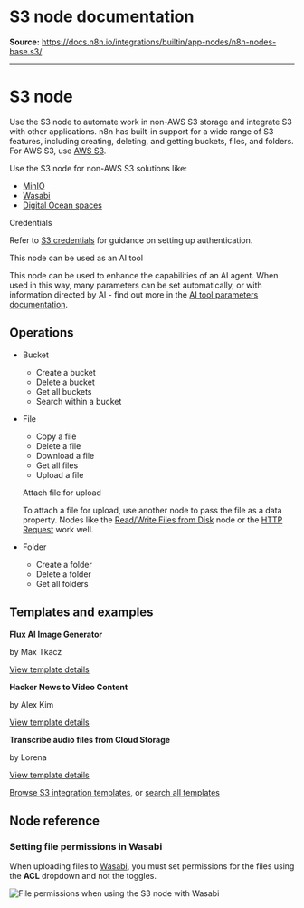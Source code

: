 # S3 node documentation

**Source:** https://docs.n8n.io/integrations/builtin/app-nodes/n8n-nodes-base.s3/

---

# S3 node

Use the S3 node to automate work in non-AWS S3 storage and integrate S3 with other applications. n8n has built-in support for a wide range of S3 features, including creating, deleting, and getting buckets, files, and folders. For AWS S3, use [AWS S3](../n8n-nodes-base.awss3/).

Use the S3 node for non-AWS S3 solutions like:

- [MinIO](https://min.io/)
- [Wasabi](https://wasabi.com/)
- [Digital Ocean spaces](https://www.digitalocean.com/products/spaces)

Credentials

Refer to [S3 credentials](../../credentials/s3/) for guidance on setting up authentication.

This node can be used as an AI tool

This node can be used to enhance the capabilities of an AI agent. When used in this way, many parameters can be set automatically, or with information directed by AI - find out more in the [AI tool parameters documentation](../../../../advanced-ai/examples/using-the-fromai-function/).

## Operations

- Bucket
  - Create a bucket
  - Delete a bucket
  - Get all buckets
  - Search within a bucket
- File

  - Copy a file
  - Delete a file
  - Download a file
  - Get all files
  - Upload a file

  Attach file for upload

  To attach a file for upload, use another node to pass the file as a data property. Nodes like the [Read/Write Files from Disk](../../core-nodes/n8n-nodes-base.readwritefile/) node or the [HTTP Request](../../core-nodes/n8n-nodes-base.httprequest/) work well.
- Folder

  - Create a folder
  - Delete a folder
  - Get all folders

## Templates and examples

**Flux AI Image Generator**

by Max Tkacz

[View template details](https://n8n.io/workflows/2417-flux-ai-image-generator/)

**Hacker News to Video Content**

by Alex Kim

[View template details](https://n8n.io/workflows/2557-hacker-news-to-video-content/)

**Transcribe audio files from Cloud Storage**

by Lorena

[View template details](https://n8n.io/workflows/1394-transcribe-audio-files-from-cloud-storage/)

[Browse S3 integration templates](https://n8n.io/integrations/s3/), or [search all templates](https://n8n.io/workflows/)

## Node reference

### Setting file permissions in Wasabi

When uploading files to [Wasabi](https://wasabi.com/), you must set permissions for the files using the **ACL** dropdown and not the toggles.

![File permissions when using the S3 node with Wasabi](../../../../_images/integrations/builtin/app-nodes/s3/acl_dropdown.png)
